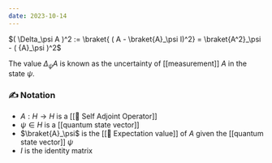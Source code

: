 ```yaml
---
date: 2023-10-14
---
```

$( \Delta_\psi A )^2 := \braket{ ( A - \braket{A}_\psi I)^2} = \braket{A^2}_\psi - ( {A}_\psi )^2$

The value $\Delta_\psi A$ is known as the uncertainty of [[measurement]] $A$ in the state $\psi$.

### ✍️ Notation
- $A: H \rightarrow H$ is a [[📘 Self Adjoint Operator]]
- $\psi \in H$ is a [[quantum state vector]]
- $\braket{A}_\psi$ is the [[📘 Expectation value]] of $A$ given the [[quantum state vector]] $\psi$
- $I$ is the identity matrix